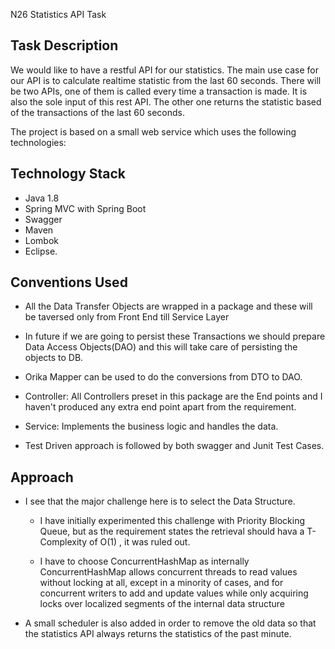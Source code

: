 N26 Statistics API Task

## Task Description
We would like to have a restful API for our statistics. The main use case for our API is to
calculate realtime statistic from the last 60 seconds. There will be two APIs, one of them is
called every time a transaction is made. It is also the sole input of this rest API. The other one
returns the statistic based of the transactions of the last 60 seconds.

The project is based on a small web service which uses the following technologies:

## Technology Stack
* Java 1.8
* Spring MVC with Spring Boot
* Swagger
* Maven
* Lombok
* Eclipse.


## Conventions Used

 * All the Data Transfer Objects are wrapped in a package and these will be taversed only from Front  End till Service Layer
 
 * In future if we are going to persist these Transactions we should prepare Data Access Objects(DAO) and this will take care of persisting the objects to DB.
 
 * Orika Mapper can be used to do the conversions from DTO to DAO.
 
 * Controller: All Controllers preset in this package are the End points and I haven't produced any extra end point apart from the requirement.
  
 * Service: Implements the business logic and handles the data.
 
 * Test Driven approach is followed by both swagger and Junit Test Cases.
 
## Approach  
 
 * I see that the major challenge here is to select the Data Structure.
 	- I have initially experimented this challenge with Priority Blocking Queue, but as the 	                   	requirement states the retrieval should hava a T-Complexity of O(1) , it was ruled out.
 	
 	- I have to choose ConcurrentHashMap as internally ConcurrentHashMap allows concurrent threads to 	read values without locking at all, except in a minority of cases, and for concurrent writers to 	add and update values while only acquiring locks over localized segments of the internal data structure
 	
 * A small scheduler is also added in order to remove the old data so that the statistics API always     returns the statistics of the past minute. 
 	
 	   
